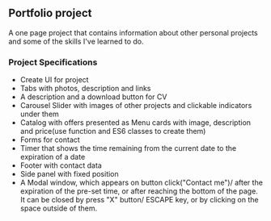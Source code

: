 ## Portfolio project

A one page project that contains information about other personal projects and some of the skills I've learned to do.

### Project Specifications

- Create UI for project
- Tabs with photos, description and links 
- A description and a download button for CV
- Carousel Slider with images of other projects and clickable indicators under them
- Catalog with offers presented as Menu cards with image, description and price(use function and ES6 classes to create them)
- Forms for contact
- Timer that shows the time remaining from the current date to the expiration of a date
- Footer with contact data
- Side panel with fixed position
- A Modal window, which appears on button click("Contact me")/ after the expiration of the pre-set time, or after reaching the bottom of the page. It can be closed by press "X" button/ ESCAPE key, or by clicking on the space outside of them.

